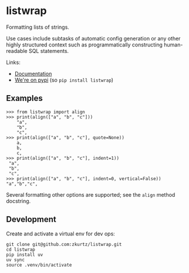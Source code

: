 # listwrap

Formatting lists of strings.

Use cases include subtasks of automatic config generation or any other highly structured context such as programmatically constructing human-readable SQL statements.

Links:
- [Documentation](https://zkurtz.github.io/listwrap/listwrap.html)
- [We're on pypi](https://pypi.org/project/listwrap/) (so `pip install listwrap`)

## Examples

```
>>> from listwrap import align
>>> print(align(["a", "b", "c"]))
    "a",
    "b",
    "c",
>>> print(align(["a", "b", "c"], quote=None))
    a,
    b,
    c,
>>> print(align(["a", "b", "c"], indent=1))
 "a",
 "b",
 "c",
>>> print(align(["a", "b", "c"], indent=0, vertical=False))
"a","b","c",
```
Several formatting other options are supported; see the `align` method docstring.

## Development

Create and activate a virtual env for dev ops:
```
git clone git@github.com:zkurtz/listwrap.git
cd listwrap
pip install uv
uv sync
source .venv/bin/activate
```
